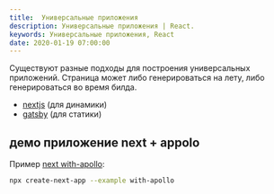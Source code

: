 ```yaml
---
title:  Универсальные приложения
description: Универсальные приложения | React.
keywords: Универсальные приложения, React
date: 2020-01-19 07:00:00
---
```


Существуют разные подходы для построения универсальных приложений. Страница может либо генерироваться на лету, либо генерироваться во время билда. 

+ [nextjs](https://nextjs.org/learn/basics/getting-started) (для динамики)
+ [gatsby](https://www.gatsbyjs.org/) (для статики)

## демо приложение next + appolo

Пример [next with-apollo](https://github.com/zeit/next.js/tree/canary/examples/with-apollo):

```bash
npx create-next-app --example with-apollo
```
